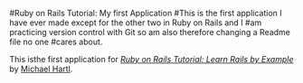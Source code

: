 #Ruby on Rails Tutorial: My first Application
#This is the first application I have ever made except for the other two in Ruby on Rails and I #am practicing version control with Git so am also therefore changing a Readme file no one #cares about.

This isthe first application for
[*Ruby on Rails Tutorial: Learn Rails by Example*](http://railstutorial.org/) by [Michael Hartl](http://michaelhartl.com).